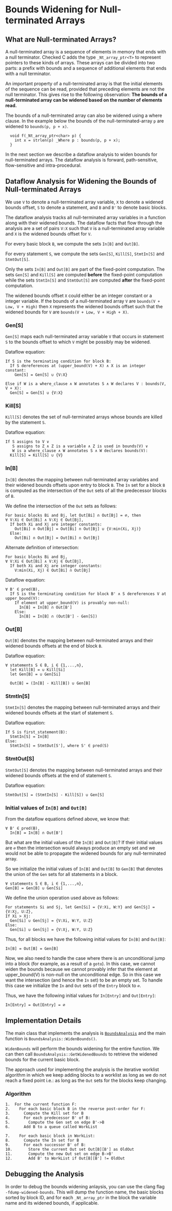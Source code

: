 # Bounds Widening for Null-terminated Arrays

## What are Null-terminated Arrays?
A null-terminated array is a sequence of elements in memory that ends with a
null terminator. Checked C adds the type `_Nt_array_ptr<T>` to represent
pointers to these kinds of arrays. These arrays can be divided into two parts:
a prefix with bounds and a sequence of additional elements that ends with a
null terminator.

An important property of a null-terminated array is that the initial elements
of the sequence can be read, provided that preceding elements are not the null
terminator. This gives rise to the following observation:
**The bounds of a null-terminated array can be widened based on the number of
elements read.**

The bounds of a null-terminated array can also be widened using a where clause.
In the example below the bounds of the null-terminated-array `p` are widened to
`bounds(p, p + x)`.
```
  void f(_Nt_array_ptr<char> p) {
    int x = strlen(p) _Where p : bounds(p, p + x);
  }
```

In the next section we describe a dataflow analysis to widen bounds for
null-terminated arrays. The dataflow analysis is forward, path-sensitive,
flow-sensitive and intra-procedural.

## Dataflow Analysis for Widening the Bounds of Null-terminated Arrays
We use `V` to denote a null-terminated array variable, `X` to denote a widened
bounds offset, `S` to denote a statement, and `B` and `B'` to denote basic
blocks.

The dataflow analysis tracks all null-terminated array variables in a function
along with their widened bounds. The dataflow facts that flow through the
analysis are a set of pairs `V:X` such that `V` is a null-terminated array
variable and `X` is the widened bounds offset for `V`.

For every basic block `B`, we compute the sets `In[B]` and `Out[B]`.

For every statement `S`, we compute the sets `Gen[S]`, `Kill[S]`, `StmtIn[S]`
and `StmtOut[S]`.

Only the sets `In[B]` and `Out[B]` are part of the fixed-point computation. The
sets `Gen[S]` and `Kill[S]` are computed **before** the fixed-point computation
while the sets `StmtIn[S]` and `StmtOut[S]` are computed **after** the
fixed-point computation.

The widened bounds offset `X` could either be an integer constant or a integer
variable. If the bounds of a null-terminated array `V` are `bounds(V + Low, V +
High)` then `X` represents the widened bounds offset such that the widened
bounds for `V` are `bounds(V + Low, V + High + X)`.

### Gen[S]
`Gen[S]` maps each null-terminated array variable `V` that occurs in statement
`S` to the bounds offset to which `V` might be possibly may be widened.

Dataflow equation:
```
If S is the terminating condition for block B:
  If S dereferences at (upper_bound(V) + X) ∧ X is an integer constant:
    Gen[S] = Gen[S] ∪ {V:X}

Else if W is a where_clause ∧ W annotates S ∧ W declares V : bounds(V, V + X):
  Gen[S] = Gen[S] ∪ {V:X}
```

### Kill[S]
`Kill[S]` denotes the set of null-terminated arrays whose bounds are killed by
the statement `S`.

Dataflow equation:
```
If S assigns to V ∨
   S assigns to Z ∧ Z is a variable ∧ Z is used in bounds(V) ∨
   W is a where_clause ∧ W annotates S ∧ W declares bounds(V):
  Kill[S] = Kill[S] ∪ {V}
```

### In[B]
`In[B]` denotes the mapping between null-terminated array variables and their
widened bounds offsets upon entry to block `B`. The `In` set for a block `B` is
computed as the intersection of the `Out` sets of all the predecessor blocks of
`B`.

We define the intersection of the `Out` sets as follows:
```
For basic blocks Bi and Bj, let Out[Bi] ∩ Out[Bj] = ∅, then
∀ V:Xi ∈ Out[Bi] ∧ V:Xj ∈ Out[Bj],
  If both Xi and Xj are integer constants:
    Out[Bi] ∩ Out[Bj] = Out[Bi] ∩ Out[Bj] ∪ {V:min(Xi, Xj)}
  Else:
    Out[Bi] ∩ Out[Bj] = Out[Bi] ∩ Out[Bj]
```

Alternate definition of intersection:
```
For basic blocks Bi and Bj,
∀ V:Xi ∈ Out[Bi] ∧ V:Xj ∈ Out[Bj],
  If both Xi and Xj are integer constants:
    V:min(Xi, Xj) ∈ Out[Bi] ∩ Out[Bj]
```

Dataflow equation:
```
∀ B' ∈ pred(B),
  If S is the terminating condition for block B' ∧ S dereferences V at upper_bound(V):
    If element at upper_bound(V) is provably non-null:
      In[B] = In[B] ∩ Out[B']
    Else:
      In[B] = In[B] ∩ (Out[B'] - Gen[S])
```

### Out[B]
`Out[B]` denotes the mapping between null-terminated arrays and their widened
bounds offsets at the end of block `B`.

Dataflow equation:
```
∀ statements S ∈ B, i ∈ {1,...,n},
  let Kill[B] = ∪ Kill[Si]
  let Gen[B] = ∪ Gen[Si]

  Out[B] = (In[B] - Kill[B]) ∪ Gen[B]
```

### StmtIn[S]
`StmtIn[S]` denotes the mapping between null-terminated arrays and their widened
bounds offsets at the start of statement `S`.

Dataflow equation:
```
If S is first_statement(B):
  StmtIn[S] = In[B]
Else:
  StmtIn[S] = StmtOut[S'], where S' ∈ pred(S)
```

### StmtOut[S]
`StmtOut[S]` denotes the mapping between null-terminated arrays and their
widened bounds offsets at the end of statement `S`.

Dataflow equation:
```
StmtOut[S] = (StmtIn[S] - Kill[S]) ∪ Gen[S]
```

### Initial values of `In[B]` and `Out[B]`
From the dataflow equations defined above, we know that:
```
∀ B' ∈ pred(B),
  In[B] = In[B] ∩ Out[B']
```

But what are the initial values of the `In[B]` and `Out[B]`? If their initial
values are `∅` then the intersection would always produce an empty set and we
would not be able to propagate the widened bounds for any null-terminated
array.

So we initialize the initial values of `In[B]` and `Out[B]` to `Gen[B]` that
denotes the union of the `Gen` sets for all statements in a block.
```
∀ statements S ∈ B, i ∈ {1,...,n},
Gen[B] = Gen[B] ∪ Gen[Si]
```

We define the union operation used above as follows:
```
For statements Si and Sj, let Gen[Si] = {V:Xi, W:Y} and Gen[Sj] = {V:Xj, U:Z},
If Xi > Xj:
  Gen[Si] ∪ Gen[Sj] = {V:Xi, W:Y, U:Z}
Else:
  Gen[Si] ∪ Gen[Sj] = {V:Xj, W:Y, U:Z}
```

Thus, for all blocks we have the following initial values for `In[B]` and
`Out[B]`:
```
In[B] = Out[B] = Gen[B]
```

Now, we also need to handle the case where there is an unconditional jump into
a block (for example, as a result of a `goto`). In this case, we cannot widen
the bounds because we cannot provably infer that the element at upper_bound(V) is non-null on the unconditional edge. So in this case we want the intersection (and hence the `In` set) to be an empty set. To handle this case we initialize the `In` and `Out` sets of the `Entry` block to `∅`.

Thus, we have the following initial values for `In[Entry]` and `Out[Entry]`:
```
In[Entry] = Out[Entry] = ∅
```

## Implementation Details
The main class that implements the analysis is
[`BoundsAnalysis`](https://github.com/microsoft/checkedc-clang/blob/master/clang/lib/Sema/BoundsAnalysis.cpp)
and the main function is `BoundsAnalysis::WidenBounds()`.

`WidenBounds` will perform the bounds widening for the entire function. We can
then call `BoundsAnalysis::GetWidenedBounds` to retrieve the widened bounds for
the current basic block.

The approach used for implementing the analysis is the iterative worklist
algorithm in which we keep adding blocks to a worklist as long as we do not
reach a fixed point i.e.: as long as the `Out` sets for the blocks keep changing.

### Algorithm
```
1.  For the current function F:
2.    For each basic block B in the reverse post-order for F:
3.      Compute the Kill set for B
4.      For each predecessor B' of B:
5.        Compute the Gen set on edge B'->B
6.      Add B to a queue called WorkList

7.    For each basic block in WorkList:
8.      Compute the In set for B
9.      For each successor B' of B:
10.       Store the current Out set Out[B][B'] as OldOut
11.       Compute the new Out set on edge B->B'
12.       Add B' to WorkList if Out[B][B'] != OldOut
```

## Debugging the Analysis
In order to debug the bounds widening anlaysis, you can use the clang flag
`-fdump-widened-bounds`. This will dump the function name, the basic blocks
sorted by block ID, and for each `_Nt_array_ptr` in the block the variable name
and its widened bounds, if applicable.
